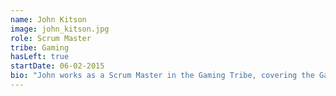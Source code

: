 ```yaml
---
name: John Kitson
image: john_kitson.jpg
role: Scrum Master
tribe: Gaming
hasLeft: true
startDate: 06-02-2015
bio: "John works as a Scrum Master in the Gaming Tribe, covering the Gaming Promotions and Casino squads. John is a father of one and in his spare time enjoys running and organising at his local junior parkrun."
---
```

